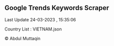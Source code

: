 

## Google Trends Keywords Scraper 
 
Last Update 24-03-2023 , 15:35:06

Country List :
VIETNAM.json



© Abdul Muttaqin 
